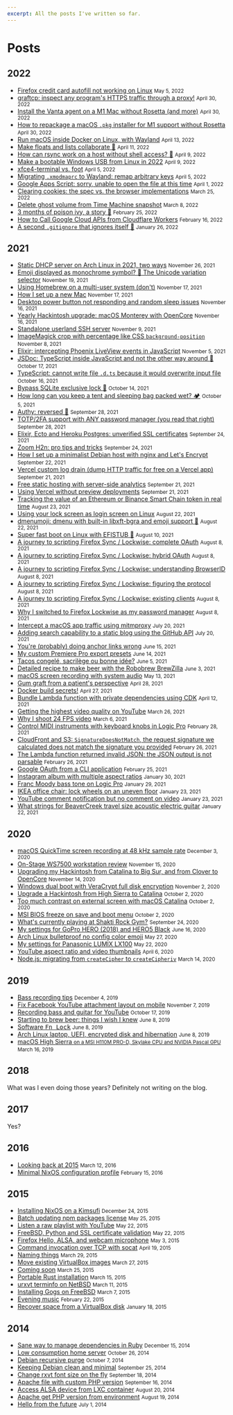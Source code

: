 ```yaml
---
excerpt: All the posts I've written so far.
---
```


# Posts

<div class="links posts">

## 2022

* [Firefox credit card autofill not working on Linux](2022/05/firefox-credit-card-autofill-not-working-on-linux.md) <small>May 5, 2022</small>
* [graftcp: inspect any program's HTTPS traffic through a proxy!](2022/04/graftcp-inspect-https-traffic-proxy.md) <small>April 30, 2022</small>
* [Install the Vanta agent on a M1 Mac without Rosetta (and more)](2022/04/vanta-agent-m1-mac-without-rosetta.md) <small>April 30, 2022</small>
* [How to repackage a macOS `.pkg` installer for M1 support without Rosetta](2022/04/repackage-macos-app-m1-support-without-rosetta.md) <small>April 30, 2022</small>
* [Run macOS inside Docker on Linux, with Wayland](2022/04/macos-docker-linux-wayland.md) <small>April 13, 2022</small>
* [Make floats and lists collaborate 🙈](2022/04/make-floats-and-lists-collaborate.md) <small>April 11, 2022</small>
* [How can rsync work on a host without shell access? 🤔](2022/04/rsync-without-shell-access.md) <small>April 9, 2022</small>
* [Make a bootable Windows USB from Linux in 2022](2022/04/bootable-windows-usb-from-linux.md) <small>April 9, 2022</small>
* [xfce4-terminal vs. foot](2022/04/xfce4-terminal-vs-foot.md) <small>April 5, 2022</small>
* [Migrating `.xmodmaprc` to Wayland: remap arbitrary keys](2022/04/xmodmaprc-wayland.md) <small>April 5, 2022</small>
* [Google Apps Script: sorry, unable to open the file at this time](2022/04/google-apps-script-unable-to-open-the-file.md) <small>April 1, 2022</small>
* [Clearing cookies: the spec vs. the browser implementations](2022/03/clearing-cookies-spec-vs-browsers.md) <small>March 25, 2022</small>
* [Delete ghost volume from Time Machine snapshot](2022/03/delete-ghost-volume-from-time-machine-snapshot.md) <small>March 8, 2022</small>
* [3 months of poison ivy, a story 🌿](2022/02/3-months-of-poison-ivy-a-story.md) <small>February 25, 2022</small>
* [How to Call Google Cloud APIs from Cloudflare Workers](https://hookdeck.com/blog/post/how-to-call-google-cloud-apis-from-cloudflare-workers) <small>February 16, 2022</small>
* [A second `.gitignore` that ignores itself 🤯](2022/01/a-second-gitignore-that-ignores-itself.md) <small>January 26, 2022</small>

## 2021

* [Static DHCP server on Arch Linux in 2021, two ways](2021/11/static-dhcp-server-arch-linux.md) <small>November 26, 2021</small>
* [Emoji displayed as monochrome symbol? 🤔 The Unicode variation selector](2021/11/emoji-variation-selector.md) <small>November 19, 2021</small>
* [Using Homebrew on a multi-user system (don't)](2021/11/homebrew-multi-user.md) <small>November 17, 2021</small>
* [How I set up a new Mac](2021/11/mac-setup.md) <small>November 17, 2021</small>
* [Desktop power button not responding and random sleep issues](2021/11/computer-sleep-issues-power-button-not-responding.md) <small>November 16, 2021</small>
* [Yearly Hackintosh upgrade: macOS Monterey with OpenCore](2021/11/yearly-hackintosh-upgrade-macos-monterey-with-opencore.md) <small>November 16, 2021</small>
* [Standalone userland SSH server](2021/11/standalone-userland-ssh-server.md) <small>November 9, 2021</small>
* [ImageMagick crop with percentage like CSS `background-position`](2021/11/imagemagick-crop-percentage-css-background-position.md) <small>November 8, 2021</small>
* [Elixir: intercepting Phoenix LiveView events in JavaScript](2021/11/elixir-intercepting-phoenix-liveview-events-javascript.md) <small>November 5, 2021</small>
* [JSDoc: TypeScript inside JavaScript and not the other way around 🤯](2021/10/jsdoc-typescript-inside-javascript.md) <small>October 17, 2021</small>
* [TypeScript: cannot write file `.d.ts` because it would overwrite input file](2021/10/typescript-cannot-write-file-overwrite-input.md) <small>October 16, 2021</small>
* [Bypass SQLite exclusive lock 🔐](2021/10/bypass-sqlite-exclusive-lock.md) <small>October 14, 2021</small>
* [How long can you keep a tent and sleeping bag packed wet? 🏕️](2021/10/tent-sleeping-bag-packed-wet.md) <small>October 5, 2021</small>
* [Authy: reversed 🔐](2021/09/authy-reversed.md) <small>September 28, 2021</small>
* [TOTP/2FA support with ANY password manager (you read that right)](2021/09/totp-2fa-support-any-password-manager.md) <small>September 28, 2021</small>
* [Elixir, Ecto and Heroku Postgres: unverified SSL certificates](2021/09/elixir-ecto-heroku-postgres-unverified-ssl-certificates.md) <small>September 24, 2021</small>
* [Zoom H2n: pro tips and tricks](2021/09/zoom-h2n-pro-tips-and-tricks.md) <small>September 24, 2021</small>
* [How I set up a minimalist Debian host with nginx and Let's Encrypt](2021/09/minimalist-debian-nginx-let-s-encrypt.md) <small>September 22, 2021</small>
* [Vercel custom log drain (dump HTTP traffic for free on a Vercel app)](2021/09/vercel-custom-log-drain.md) <small>September 21, 2021</small>
* [Free static hosting with server-side analytics](2021/09/free-static-hosting-server-side-analytics.md) <small>September 21, 2021</small>
* [Using Vercel without preview deployments](2021/09/vercel-without-preview-deployments.md) <small>September 21, 2021</small>
* [Tracking the value of an Ethereum or Binance Smart Chain token in real time](2021/08/ethereum-binance-token-real-time-value.md) <small>August 23, 2021</small>
* [Using your lock screen as login screen on Linux](2021/08/lock-screen-as-login-screen-linux.md) <small>August 22, 2021</small>
* [dmenumoji: dmenu with built-in libxft-bgra and emoji support 💪](2021/08/dmenu-libxft-bgra-emoji-support.md) <small>August 22, 2021</small>
* [Super fast boot on Linux with EFISTUB 🚀](2021/08/super-fast-boot-linux-efistub.md) <small>August 10, 2021</small>
* [A journey to scripting Firefox Sync / Lockwise: complete OAuth](2021/08/scripting-firefox-sync-lockwise-complete-oauth.md) <small>August 8, 2021</small>
* [A journey to scripting Firefox Sync / Lockwise: hybrid OAuth](2021/08/scripting-firefox-sync-lockwise-hybrid-oauth.md) <small>August 8, 2021</small>
* [A journey to scripting Firefox Sync / Lockwise: understanding BrowserID](2021/08/scripting-firefox-sync-lockwise-understanding-browserid.md) <small>August 8, 2021</small>
* [A journey to scripting Firefox Sync / Lockwise: figuring the protocol](2021/08/scripting-firefox-sync-lockwise-figuring-the-protocol.md) <small>August 8, 2021</small>
* [A journey to scripting Firefox Sync / Lockwise: existing clients](2021/08/scripting-firefox-sync-lockwise-existing-clients.md) <small>August 8, 2021</small>
* [Why I switched to Firefox Lockwise as my password manager](2021/08/why-i-switched-to-firefox-lockwise-as-my-password-manager.md) <small>August 8, 2021</small>
* [Intercept a macOS app traffic using mitmproxy](2021/07/intercept-macos-app-traffic-mitmproxy.md) <small>July 20, 2021</small>
* [Adding search capability to a static blog using the GitHub API](2021/07/search-static-blog-github-api.md) <small>July 20, 2021</small>
* [You're (probably) doing anchor links wrong](2021/06/you-re-probably-doing-anchor-links-wrong.md) <small>June 15, 2021</small>
* [My custom Premiere Pro export presets](2021/06/my-custom-premiere-pro-export-presets.md) <small>June 14, 2021</small>
* [Tacos congelé, sacrilège ou bonne idée?](2021/06/tacos-congele-sacrilege-ou-bonne-idee.md) <small>June 5, 2021</small>
* [Detailed recipe to make beer with the Robobrew BrewZilla](2021/06/detailed-recipe-to-make-beer-with-the-robobrew-brewzilla.md) <small>June 3, 2021</small>
* [macOS screen recording with system audio](2021/05/macos-screen-recording-with-system-audio.md) <small>May 13, 2021</small>
* [Gum graft from a patient's perspective](2021/04/gum-graft-from-a-patient-s-perspective.md) <small>April 28, 2021</small>
* [Docker build secrets!](2021/04/docker-build-secrets.md) <small>April 27, 2021</small>
* [Bundle Lambda function with private dependencies using CDK](2021/04/bundle-lambda-function-with-private-dependencies-using-cdk.md) <small>April 12, 2021</small>
* [Getting the highest video quality on YouTube](2021/03/getting-the-highest-video-quality-on-youtube.md) <small>March 26, 2021</small>
* [Why I shoot 24 FPS video](2021/03/why-i-shoot-24-fps-video.md) <small>March 6, 2021</small>
* [Control MIDI instruments with keyboard knobs in Logic Pro](2021/02/control-midi-instruments-keyboard-knobs-logic-pro.md) <small>February 28, 2021</small>
* [CloudFront and S3: `SignatureDoesNotMatch`, the request signature we calculated does not match the signature you provided](2021/02/cloudfront-s3-signature-does-not-match.md) <small>February 26, 2021</small>
* [The Lambda function returned invalid JSON: the JSON output is not parsable](2021/02/lambda-json-output-not-parsable.md) <small>February 26, 2021</small>
* [Google OAuth from a CLI application](2021/02/google-oauth-from-cli-application.md) <small>February 25, 2021</small>
* [Instagram album with multiple aspect ratios](2021/01/instagram-album-with-multiple-aspect-ratios.md) <small>January 30, 2021</small>
* [Franc Moody bass tone on Logic Pro](2021/01/franc-moody-bass-tone-logic-pro.md) <small>January 29, 2021</small>
* [IKEA office chair: lock wheels on an uneven floor](2021/01/ikea-office-chair-lock-wheels-uneven-floor.md) <small>January 23, 2021</small>
* [YouTube comment notification but no comment on video](2021/01/youtube-comment-notification-but-no-comment-on-video.md) <small>January 23, 2021</small>
* [What strings for BeaverCreek travel size acoustic electric guitar](2021/01/what-strings-for-beavercreek-travel-size-acoustic-electric-guitar.md) <small>January 22, 2021</small>

## 2020

* [macOS QuickTime screen recording at 48 kHz sample rate](2020/12/macos-quicktime-screen-recording-48-khz-sample-rate.md) <small>December 3, 2020</small>
* [On-Stage WS7500 workstation review](2020/11/on-stage-ws7500-workstation-review.md) <small>November 15, 2020</small>
* [Upgrading my Hackintosh from Catalina to Big Sur, and from Clover to OpenCore](2020/11/upgrading-hackintosh-catalina-big-sur-clover-opencore.md) <small>November 14, 2020</small>
* [Windows dual boot with VeraCrypt full disk encryption](2020/11/windows-dual-boot-veracrypt-full-disk-encryption.md) <small>November 2, 2020</small>
* [Upgrade a Hackintosh from High Sierra to Catalina](2020/10/upgrade-hackintosh-high-sierra-catalina.md) <small>October 2, 2020</small>
* [Too much contrast on external screen with macOS Catalina](2020/10/too-much-contrast-external-screen-macos-catalina.md) <small>October 2, 2020</small>
* [MSI BIOS freeze on save and boot menu](2020/10/msi-bios-freeze-on-save-and-boot-menu.md) <small>October 2, 2020</small>
* [What's currently playing at Shakti Rock Gym?](2020/09/what-s-currently-playing-at-shakti-rock-gym.md) <small>September 24, 2020</small>
* [My settings for GoPro HERO (2018) and HERO5 Black](2020/06/my-settings-for-gopro-hero-2018-and-hero5-black.md) <small>June 16, 2020</small>
* [Arch Linux bulletproof no config color emoji](2020/05/arch-linux-bulletproof-no-config-color-emoji.md) <small>May 27, 2020</small>
* [My settings for Panasonic LUMIX LX100](2020/05/my-settings-for-panasonic-lumix-lx100.md) <small>May 22, 2020</small>
* [YouTube aspect ratio and video thumbnails](2020/04/youtube-aspect-ratio-and-video-thumbnails.md) <small>April 6, 2020</small>
* [Node.js: migrating from `createCipher` to `createCipheriv`](2020/03/nodejs-migrating-createcipher-createcipheriv.md) <small>March 14, 2020</small>

## 2019

* [Bass recording tips](2019/12/bass-recording-tips.md) <small>December 4, 2019</small>
* [Fix Facebook YouTube attachment layout on mobile](2019/11/fix-facebook-youtube-attachment-layout-mobile.md) <small>November 7, 2019</small>
* [Recording bass and guitar for YouTube](2019/10/recording-bass-and-guitar-for-youtube.md) <small>October 17, 2019</small>
* [Starting to brew beer: things I wish I knew](2019/06/starting-to-brew-beer-things-i-wish-i-knew.md) <small>June 8, 2019</small>
* [Software <kbd>Fn Lock</kbd>](2019/06/software-fn-lock.md) <small>June 8, 2019</small>
* [Arch Linux laptop, UEFI, encrypted disk and hibernation](2019/06/arch-linux-laptop-uefi-encrypted-disk-hibernation.md) <small>June 8, 2019</small>
* [macOS High Sierra <small>on a MSI H110M PRO-D, Skylake CPU and NVIDIA Pascal GPU</small>](2019/03/macos-high-sierra-msi-h110m-pro-d-skylake-nvidia-pascal.md) <small>March 16, 2019</small>

## 2018

What was I even doing those years? Definitely not writing on the blog.

## 2017

Yes?

## 2016

* [Looking back at 2015](2016/03/looking-back-at-2015.md) <small>March 12, 2016</small>
* [Minimal NixOS configuration profile](2016/02/minimal-nixos-configuration-profile.md) <small>February 15, 2016</small>

## 2015

* [Installing NixOS on a Kimsufi](2015/12/installing-nixos-on-a-kimsufi.md) <small>December 24, 2015</small>
* [Batch updating npm packages license](2015/05/batch-updating-npm-packages-license.md) <small>May 25, 2015</small>
* [Listen a raw playlist with YouTube](2015/05/listen-a-raw-playlist-with-youtube.md) <small>May 22, 2015</small>
* [FreeBSD, Python and SSL certificate validation](2015/05/freebsd-python-and-ssl-certificate-validation.md) <small>May 22, 2015</small>
* [Firefox Hello, ALSA, and webcam microphone](2015/05/firefox-hello-alsa-and-webcam-microphone.md) <small>May 3, 2015</small>
* [Command invocation over TCP with socat](2015/04/command-invocation-over-tcp-with-socat.md) <small>April 19, 2015</small>
* [Naming things](2015/03/naming-things.md) <small>March 29, 2015</small>
* [Move existing VirtualBox images](2015/03/move-existing-virtualbox-images.md) <small>March 27, 2015</small>
* [Coming soon](2015/03/coming-soon.md) <small>March 25, 2015</small>
* [Portable Rust installation](2015/03/portable-rust-installation.md) <small>March 15, 2015</small>
* [urxvt terminfo on NetBSD](2015/03/urxvt-terminfo-on-netbsd.md) <small>March 11, 2015</small>
* [Installing Gogs on FreeBSD](2015/03/installing-gogs-on-freebsd.md) <small>March 7, 2015</small>
* [Evening music](2015/02/evening-music.md) <small>February 22, 2015</small>
* [Recover space from a VirtualBox disk](2015/01/recover-space-from-a-virtualbox-disk.md) <small>January 18, 2015</small>

## 2014

* [Sane way to manage dependencies in Ruby](2014/12/sane-way-to-manage-dependencies-in-ruby.md) <small>December 15, 2014</small>
* [Low consumption home server](2014/10/low-consumption-home-server.md) <small>October 26, 2014</small>
* [Debian recursive purge](2014/10/debian-recursive-purge.md) <small>October 7, 2014</small>
* [Keeping Debian clean and minimal](2014/09/keeping-debian-clean-and-minimal.md) <small>September 25, 2014</small>
* [Change rxvt font size on the fly](2014/09/change-rxvt-font-size-on-the-fly.md) <small>September 18, 2014</small>
* [Apache file with custom PHP version](2014/09/apache-file-with-custom-php-version.md) <small>September 16, 2014</small>
* [Access ALSA device from LXC container](2014/08/access-alsa-device-from-lxc-container.md) <small>August 20, 2014</small>
* [Apache get PHP version from environment](2014/08/apache-get-php-version-from-environment.md) <small>August 19, 2014</small>
* [Hello from the future](2014/07/hello-from-the-future.md) <small>July 1, 2014</small>

</div>
